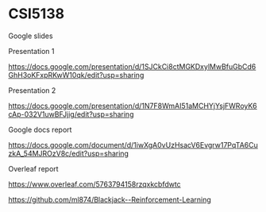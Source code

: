 # CSI5138

Google slides 

Presentation 1 

https://docs.google.com/presentation/d/1SJCkCi8ctMGKDxylMwBfuGbCd6GhH3oKFxpRKwW10qk/edit?usp=sharing

Presentation 2 

https://docs.google.com/presentation/d/1N7F8WmAI51aMCHYjYsjFWRoyK6cAp-032V1uwBFJjig/edit?usp=sharing


Google docs report 

https://docs.google.com/document/d/1iwXgA0vUzHsacV6Evgrw17PqTA6CuzkA_54MJROzV8c/edit?usp=sharing

Overleaf report 

https://www.overleaf.com/5763794158rzqxkcbfdwtc


https://github.com/ml874/Blackjack--Reinforcement-Learning

